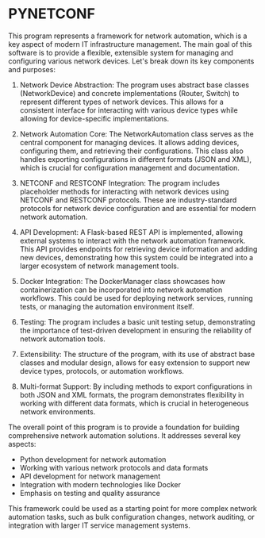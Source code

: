 # PYNETCONF

This program represents a framework for network automation, which is a key aspect of modern IT infrastructure management. The main goal of this software is to provide a flexible, extensible system for managing and configuring various network devices. Let's break down its key components and purposes:

1. Network Device Abstraction:
   The program uses abstract base classes (NetworkDevice) and concrete implementations (Router, Switch) to represent different types of network devices. This allows for a consistent interface for interacting with various device types while allowing for device-specific implementations.

2. Network Automation Core:
   The NetworkAutomation class serves as the central component for managing devices. It allows adding devices, configuring them, and retrieving their configurations. This class also handles exporting configurations in different formats (JSON and XML), which is crucial for configuration management and documentation.

3. NETCONF and RESTCONF Integration:
   The program includes placeholder methods for interacting with network devices using NETCONF and RESTCONF protocols. These are industry-standard protocols for network device configuration and are essential for modern network automation.

4. API Development:
   A Flask-based REST API is implemented, allowing external systems to interact with the network automation framework. This API provides endpoints for retrieving device information and adding new devices, demonstrating how this system could be integrated into a larger ecosystem of network management tools.

5. Docker Integration:
   The DockerManager class showcases how containerization can be incorporated into network automation workflows. This could be used for deploying network services, running tests, or managing the automation environment itself.

6. Testing:
   The program includes a basic unit testing setup, demonstrating the importance of test-driven development in ensuring the reliability of network automation tools.

7. Extensibility:
   The structure of the program, with its use of abstract base classes and modular design, allows for easy extension to support new device types, protocols, or automation workflows.

8. Multi-format Support:
   By including methods to export configurations in both JSON and XML formats, the program demonstrates flexibility in working with different data formats, which is crucial in heterogeneous network environments.

The overall point of this program is to provide a foundation for building comprehensive network automation solutions. It addresses several key aspects:

- Python development for network automation
- Working with various network protocols and data formats
- API development for network management
- Integration with modern technologies like Docker
- Emphasis on testing and quality assurance

This framework could be used as a starting point for more complex network automation tasks, such as bulk configuration changes, network auditing, or integration with larger IT service management systems.
